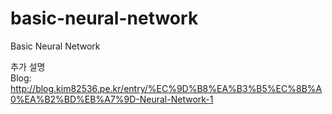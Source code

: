 # basic-neural-network
Basic Neural Network

추가 설명  
Blog: http://blog.kim82536.pe.kr/entry/%EC%9D%B8%EA%B3%B5%EC%8B%A0%EA%B2%BD%EB%A7%9D-Neural-Network-1